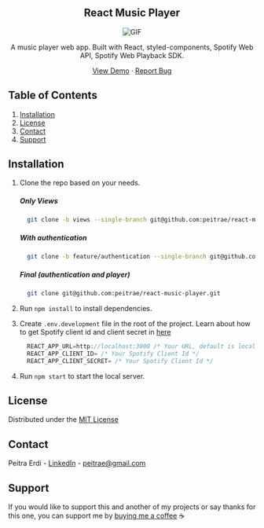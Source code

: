 
<p align="center">
  <h2 align="center">React Music Player</h2>
  <p align="center">
    <img align="center" src="https://user-images.githubusercontent.com/17607970/112149117-3b2bf000-8c11-11eb-8d58-9764eab07fa8.gif" alt="GIF">
  </p>
  <p align="center">
  A music player web app. Built with React, styled-components, Spotify Web API, Spotify Web Playback SDK.
</p>
</p>

<p align="center">
    <a href="https://peitrae-music-player.herokuapp.com/">View Demo</a>
    ·
    <a href="https://github.com/peitrae/react-music-player/issues">Report Bug</a>
</p>

## Table of Contents
<ol>
    <li><a href="#installation">Installation</a></li>
    <li><a href="#license">License</a></li>
    <li><a href="#contact">Contact</a></li>
    <li><a href="#support">Support</a></li>
</ol>

## Installation

1. Clone the repo based on your needs.
    <h5>Only Views</h5>
   
    ```sh
      git clone -b views --single-branch git@github.com:peitrae/react-music-player.git
    ```
    
    <h5>With authentication</h5>
    
    ```sh
      git clone -b feature/authentication --single-branch git@github.com:peitrae/react-music-player.git
    ```
    
    <h5>Final (authentication and player)</h5>
    
    ```sh
      git clone git@github.com:peitrae/react-music-player.git
    ```
2. Run `npm install` to install dependencies.
3. Create `.env.development` file in the root of the project. Learn about how to get Spotify client id and client secret in <a href="https://developer.spotify.com/documentation/general/guides/app-settings">here</a>
   ```js
     REACT_APP_URL=http://localhost:3000 /* Your URL, default is localhost */
     REACT_APP_CLIENT_ID= /* Your Spotify Client Id */
     REACT_APP_CLIENT_SECRET= /* Your Spotify Client Id */
   ```
4. Run `npm start` to start the local server.

## License

Distributed under the <a href="https://github.com/peitrae/react-music-player/blob/master/LICENSE">MIT License</a>

## Contact 

Peitra Erdi - <a href="https://www.linkedin.com/in/peitrae">LinkedIn</a> - 
<a href="mailto:peitrae@gmail.com" data-action="share/email" target="_blank" rel="noopener noreferrer">peitrae@gmail.com</a>

## Support 

If you would like to support this and another of my projects or say thanks for this one, you can support me by <a href="https://www.buymeacoffee.com/peit">buying me a coffee</a> :coffee: 

<!-- MARKDOWN LINKS & IMAGES -->
[license-shield]: https://img.shields.io/github/license/othneildrew/Best-README-Template.svg?style=for-the-badge
[license-url]: https://github.com/peitrae/react-music-player/blob/master/LICENSE
[linkedin-shield]: https://img.shields.io/badge/-LinkedIn-black.svg?style=for-the-badge&logo=linkedin&colorB=555
[linkedin-url]: https://www.linkedin.com/in/peitrae
